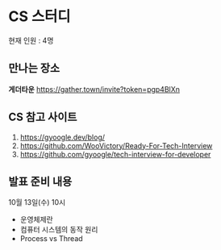 # CS 스터디

현재 인원 : 4명

## 만나는 장소

__게더타운__
https://gather.town/invite?token=pgp4BlXn

## CS 참고 사이트
1. https://gyoogle.dev/blog/
2. https://github.com/WooVictory/Ready-For-Tech-Interview
3. https://github.com/gyoogle/tech-interview-for-developer


## 발표 준비 내용 
10월 13일(수) 10시
- 운영체제란
- 컴퓨터 시스템의 동작 원리
- Process vs Thread
